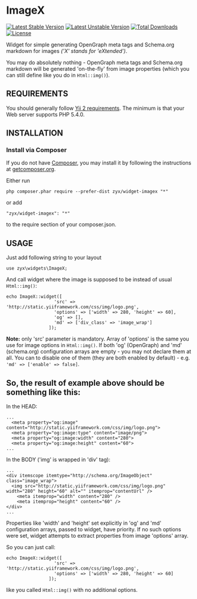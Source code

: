 ImageX
=======

[![Latest Stable Version](https://poser.pugx.org/zyx/widget-imagex/v/stable.png)](https://packagist.org/packages/zyx/widget-imagex)
[![Latest Unstable Version](https://poser.pugx.org/zyx/widget-imagex/v/unstable.png)](https://packagist.org/packages/zyx/widget-imagex)
[![Total Downloads](https://poser.pugx.org/zyx/widget-imagex/downloads.png)](https://packagist.org/packages/zyx/widget-imagex)
[![License](https://poser.pugx.org/zyx/widget-imagex/license.png)](https://packagist.org/packages/zyx/widget-imagex)



Widget for simple generating OpenGraph meta tags and Schema.org markdown for images
_('X' stands for 'eXtended')_.

You may do absolutely nothing - OpenGraph meta tags and Schema.org markdown will be generated 'on-the-fly' from image properties (which you can still define like you do in ```Html::img()```).


REQUIREMENTS
------------

You should generally follow [Yii 2 requirements](https://github.com/yiisoft/yii2/blob/master/README.md).
The minimum is that your Web server supports PHP 5.4.0.


INSTALLATION
------------

### Install via Composer

If you do not have [Composer](http://getcomposer.org/), you may install it by following the instructions
at [getcomposer.org](http://getcomposer.org/doc/00-intro.md#installation-nix).

Either run

```
php composer.phar require --prefer-dist zyx/widget-imagex "*"
```

or add

```
"zyx/widget-imagex": "*"
```

to the require section of your composer.json.


USAGE
-----


Just add following string to your layout

```
use zyx\widgets\ImageX;
```

And call widget where the image is supposed to be instead of usual ```Html::img()```:

```
echo ImageX::widget([
                  'src' => 'http://static.yiiframework.com/css/img/logo.png',
                  'options' => ['width' => 280, 'height' => 60],
                  'og' => [],
                  'md' => ['div_class' => 'image_wrap']
                ]);

```

**Note:** only 'src' parameter is mandatory. Array of 'options' is the same you use for image options in ```Html::img()```. If both 'og' (OpenGraph) and 'md' (schema.org) configuration arrays are empty - you may not declare them at all. You can to disable one of them (they are both enabled by default) - e.g. ```'md' => ['enable' => false]```.


So, the result of example above should be something like this:
--------------------------------------------------------------

In the HEAD:

```
...
  <meta property="og:image" content="http://static.yiiframework.com/css/img/logo.png">
  <meta property="og:image:type" content="image/png">
  <meta property="og:image:width" content="280">
  <meta property="og:image:height" content="60">
...

```

In the BODY ('img' is wrapped in 'div' tag):

```
...
<div itemscope itemtype="http://schema.org/ImageObject" class="image_wrap">
  <img src="http://static.yiiframework.com/css/img/logo.png" width="280" height="60" alt="" itemprop="contentUrl" />
	<meta itemprop="width" content="280" />
	<meta itemprop="height" content="60" />
</div>
...

```

Properties like 'width' and 'height' set explicitly in 'og' and 'md' configuration arrays, passed to widget, have priority.
If no such options were set, widget attempts to extract properties from image 'options' array.

So you can just call:

```
echo ImageX::widget([
                  'src' => 'http://static.yiiframework.com/css/img/logo.png',
                  'options' => ['width' => 280, 'height' => 60]
                ]);

```

like you called ```Html::img()``` with no additional options.
